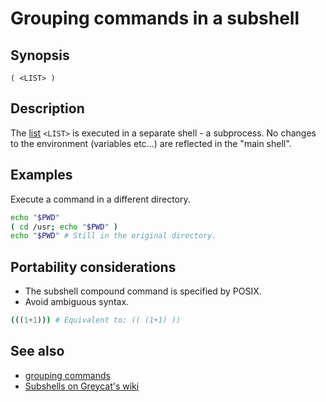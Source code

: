 # Grouping commands in a subshell

## Synopsis

    ( <LIST> )

## Description

The [list](../../syntax/basicgrammar.md#lists) `<LIST>` is executed in a
separate shell - a subprocess. No changes to the environment (variables
etc...) are reflected in the "main shell".

## Examples

Execute a command in a different directory.

``` bash
echo "$PWD"
( cd /usr; echo "$PWD" )
echo "$PWD" # Still in the original directory.
```

## Portability considerations

- The subshell compound command is specified by POSIX.
- Avoid ambiguous syntax.

``` bash
(((1+1))) # Equivalent to: (( (1+1) ))
```

## See also

- [grouping commands](../../syntax/ccmd/grouping_plain.md)
- [Subshells on Greycat's wiki](http://mywiki.wooledge.org/SubShell)
